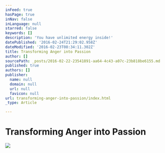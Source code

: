 ```yaml
---
inFeed: true
hasPage: true
inNav: false
inLanguage: null
starred: false
keywords: []
description: 'You have unlimited energy inside!'
datePublished: '2016-02-24T21:29:02.958Z'
dateModified: '2016-02-23T08:34:11.302Z'
title: Transforming Anger into Passion
author: []
sourcePath: _posts/2016-02-22-23541891-aa64-4c43-a07c-23b818be6155.md
published: true
authors: []
publisher:
  name: null
  domain: null
  url: null
  favicon: null
url: transforming-anger-into-passion/index.html
_type: Article

---
```

# Transforming Anger into Passion
![](https://the-grid-user-content.s3-us-west-2.amazonaws.com/2f846365-7bbc-419b-8600-47dadfedb5cb.jpg)